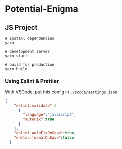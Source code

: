# Potential-Enigma

## JS Project

```Shell Session
# install dependencies
yarn 

# development server
yarn start

# build for production
yarn build
```

### Using Eslint & Prettier

With VSCode, put this config in `.vscode/settings.json`

```json
{
    "eslint.validate":[
      {
        "language":"javascript",
        "autoFix":true
      }
    ],
    "eslint.autoFixOnSave":true,
    "editor.formatOnSave":false
  }
```
